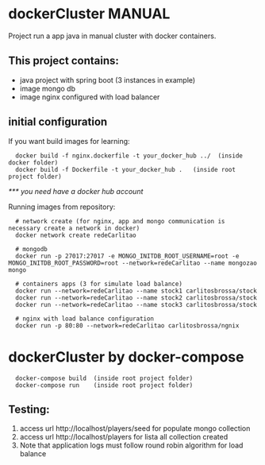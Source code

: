 # dockerCluster MANUAL
Project run a app java in manual cluster with docker containers. 

## This project contains:
- java project with spring boot (3 instances in example)
- image mongo db
- image nginx configured with load balancer

## initial configuration

If you want build images for learning:
```
  docker build -f nginx.dockerfile -t your_docker_hub ../  (inside docker folder)
  docker build -f Dockerfile -t your_docker_hub .   (inside root project folder)
```
  _*** you need have a docker hub account_

Running images from repository:
```
  # network create (for nginx, app and mongo communication is necessary create a network in docker)
  docker network create redeCarlitao

  # mongodb 
  docker run -p 27017:27017 -e MONGO_INITDB_ROOT_USERNAME=root -e MONGO_INITDB_ROOT_PASSWORD=root --network=redeCarlitao --name mongozao mongo
  
  # containers apps (3 for simulate load balance)
  docker run --network=redeCarlitao --name stock1 carlitosbrossa/stock
  docker run --network=redeCarlitao --name stock2 carlitosbrossa/stock
  docker run --network=redeCarlitao --name stock3 carlitosbrossa/stock
  
  # nginx with load balance configuration
  docker run -p 80:80 --network=redeCarlitao carlitosbrossa/ngnix
```

# dockerCluster by docker-compose


```
  docker-compose build  (inside root project folder)
  docker-compose run    (inside root project folder)

```


## Testing:

1) access url http://localhost/players/seed for populate mongo collection
2) access url http://localhost/players for lista all collection created
3) Note that application logs must follow round robin algorithm for load balance



